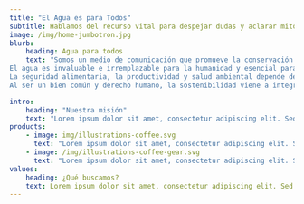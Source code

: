 ```yaml
---
title: "El Agua es para Todos"
subtitle: Hablamos del recurso vital para despejar dudas y aclarar mitos
image: /img/home-jumbotron.jpg
blurb:
    heading: Agua para todos
    text: "Somos un medio de comunicación que promueve la conservación de este recurso hídrico del cual emana la vida.
El agua es invaluable e irremplazable para la humanidad y esencial para el desarrollo sostenible. Por lo tanto, promovemos una armonía entre los ecosistemas y las actividades humanas. 
La seguridad alimentaria, la productividad y salud ambiental depende de este vital líquido. Si no hay suficiente, la agricultura, la ganadería y la industria se ve amenazada, incluyendo la perdida de especies y ecosistemas.
Al ser un bien común y derecho humano, la sostenibilidad viene a integrar tres aspectos fundamentales: el aspecto social, el económico y el ambiental. Su acción conjunta facilita el acceso a esta sin comprometer su disponibilidad en un futuro porque el motor más potente del mundo es el AGUA."

intro:
    heading: "Nuestra misión"
    text: "Lorem ipsum dolor sit amet, consectetur adipiscing elit. Sed elit lacus, vulputate eu suscipit at, rhoncus quis leo. Sed feugiat nisi quis consectetur varius. Phasellus maximus varius arcu eget efficitur. Vivamus consequat sodales tincidunt. Proin sodales scelerisque nulla ac consequat."
products:
    - image: img/illustrations-coffee.svg
      text: "Lorem ipsum dolor sit amet, consectetur adipiscing elit. Sed elit lacus, vulputate eu suscipit at, rhoncus quis leo. Sed feugiat nisi quis consectetur varius. Phasellus maximus varius arcu eget efficitur. Vivamus consequat sodales tincidunt. Proin sodales scelerisque nulla ac consequat."
    - image: /img/illustrations-coffee-gear.svg
      text: "Lorem ipsum dolor sit amet, consectetur adipiscing elit. Sed elit lacus, vulputate eu suscipit at, rhoncus quis leo. Sed feugiat nisi quis consectetur varius. Phasellus maximus varius arcu eget efficitur. Vivamus consequat sodales tincidunt. Proin sodales scelerisque nulla ac consequat."
values:
    heading: ¿Qué buscamos?
    text: Lorem ipsum dolor sit amet, consectetur adipiscing elit. Sed elit lacus, vulputate eu suscipit at, rhoncus quis leo. Sed feugiat nisi quis consectetur varius. Phasellus maximus varius arcu eget efficitur. Vivamus consequat sodales tincidunt. Proin sodales scelerisque nulla ac consequat..
---
```


